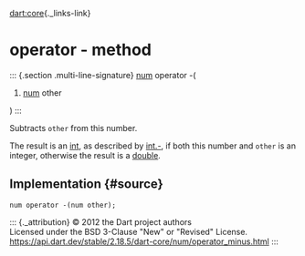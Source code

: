 [dart:core](../../dart-core/dart-core-library){._links-link}

operator - method
=================

::: {.section .multi-line-signature}
[num](../num-class) operator -(

1.  [num](../num-class) other

)
:::

Subtracts `other` from this number.

The result is an [int](../int-class), as described by
[int.-](operator_minus), if both this number and `other` is an integer,
otherwise the result is a [double](../double-class).

Implementation {#source}
--------------

``` {.language-dart data-language="dart"}
num operator -(num other);
```

::: {._attribution}
© 2012 the Dart project authors\
Licensed under the BSD 3-Clause \"New\" or \"Revised\" License.\
<https://api.dart.dev/stable/2.18.5/dart-core/num/operator_minus.html>
:::
